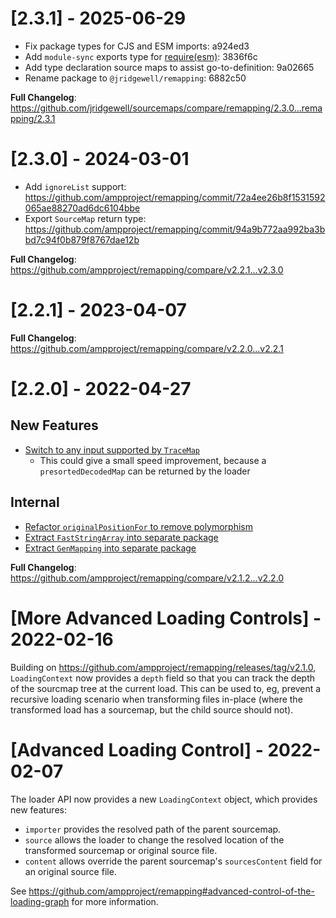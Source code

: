 # [2.3.1] - 2025-06-29

- Fix package types for CJS and ESM imports: a924ed3
- Add `module-sync` exports type for [require(esm)](https://joyeecheung.github.io/blog/2024/03/18/require-esm-in-node-js/): 3836f6c
- Add type declaration source maps to assist go-to-definition: 9a02665
- Rename package to `@jridgewell/remapping`: 6882c50

**Full Changelog**: https://github.com/jridgewell/sourcemaps/compare/remapping/2.3.0...remapping/2.3.1

# [2.3.0] - 2024-03-01

- Add `ignoreList` support: https://github.com/ampproject/remapping/commit/72a4ee26b8f1531592065ae88270ad6dc6104bbe
- Export `SourceMap` return type: https://github.com/ampproject/remapping/commit/94a9b772aa992ba3bbd7c94f0b879f8767dae12b

**Full Changelog**: https://github.com/ampproject/remapping/compare/v2.2.1...v2.3.0

# [2.2.1] - 2023-04-07

**Full Changelog**: https://github.com/ampproject/remapping/compare/v2.2.0...v2.2.1

# [2.2.0] - 2022-04-27

## New Features

- [Switch to any input supported by `TraceMap`](https://github.com/ampproject/remapping/commit/13c44eb94bd47db5a994f0e3ad83b3e09598dfdc)
  - This could give a small speed improvement, because a `presortedDecodedMap` can be returned by the loader

## Internal

- [Refactor `originalPositionFor` to remove polymorphism](https://github.com/ampproject/remapping/commit/cfa1c9bf8a88449b778eaea79602381f48ca8087)
- [Extract `FastStringArray` into separate package](https://github.com/ampproject/remapping/commit/5285f275babc03c8495e6efa73176d87acb5beea)
- [Extract `GenMapping` into separate package](https://github.com/ampproject/remapping/pull/171)

**Full Changelog**: https://github.com/ampproject/remapping/compare/v2.1.2...v2.2.0

# [More Advanced Loading Controls] - 2022-02-16

Building on https://github.com/ampproject/remapping/releases/tag/v2.1.0, `LoadingContext` now provides a `depth` field so that you can track the depth of the sourcmap tree at the current load. This can be used to, eg, prevent a recursive loading scenario when transforming files in-place (where the transformed load has a sourcemap, but the child source should not).

# [Advanced Loading Control] - 2022-02-07

The loader API now provides a new `LoadingContext` object, which provides new features:

- `importer` provides the resolved path of the parent sourcemap.
- `source` allows the loader to change the resolved location of the transformed sourcemap or original source file.
- `content` allows override the parent sourcemap's `sourcesContent` field for an original source file.

See https://github.com/ampproject/remapping#advanced-control-of-the-loading-graph for more information.
